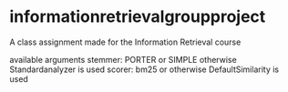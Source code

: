 informationretrievalgroupproject
================================

A class assignment made for the Information Retrieval course


available arguments
stemmer: PORTER or SIMPLE otherwise Standardanalyzer is used
scorer: bm25 or otherwise DefaultSimilarity is used
